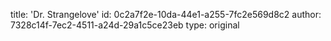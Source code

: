 title: 'Dr. Strangelove'
id: 0c2a7f2e-10da-44e1-a255-7fc2e569d8c2
author: 7328c14f-7ec2-4511-a24d-29a1c5ce23eb
type: original
